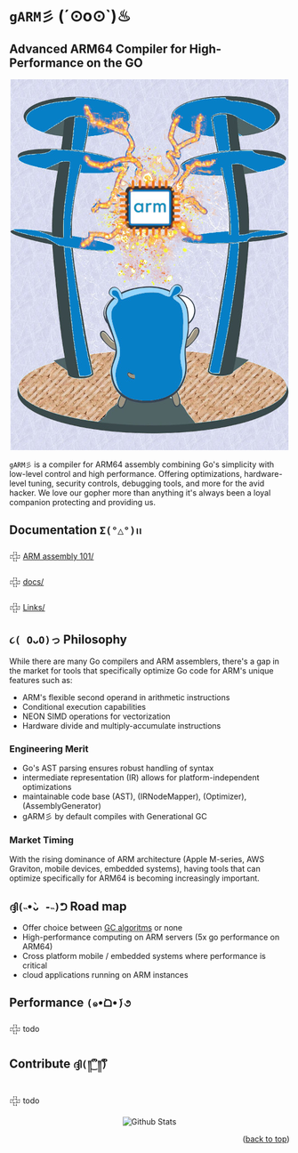 

# `gARM彡` (´⊙o⊙`)♨
## Advanced ARM64 Compiler for High-Performance on the GO
<div align="center">
    <img src="docs/img/gomania.jpg" alt="Logo">
</div>

`gARM彡` is a compiler for ARM64 assembly combining Go's simplicity with low-level control and high performance. Offering optimizations, hardware-level tuning, security controls, debugging tools, and more for the avid hacker.
We love our gopher more than anything it's always been a loyal companion protecting and providing us.

## Documentation `Σ(°△°)ꪱꪱ`

𒇫 [ARM assembly 101/](docs/asm/0_intro.md)

𒇫 [docs/](docs/docs.md)

𒇫 [Links/](docs/links.md)

## `૮( OᴗO)っ` Philosophy

While there are many Go compilers and ARM assemblers, there's a gap in the market for tools that specifically optimize Go code for ARM's unique features such as:

- ARM's flexible second operand in arithmetic instructions
- Conditional execution capabilities
- NEON SIMD operations for vectorization
- Hardware divide and multiply-accumulate instructions

### Engineering Merit

- Go's AST parsing ensures robust handling of syntax
- intermediate representation (IR) allows for platform-independent optimizations
- maintainable code base (AST), (IRNodeMapper), (Optimizer), (AssemblyGenerator)
- gARM彡 by default compiles with Generational GC 

### Market Timing 

With the rising dominance of ARM architecture (Apple M-series, AWS Graviton, mobile devices, embedded systems), having tools that can optimize specifically for ARM64 is becoming increasingly important.

## `ദ്ദി(˵•̀ᴗ -˵)ᕤ` Road map

- Offer choice between [GC algoritms](docs/gc.md) or none
- High-performance computing on ARM servers (5x go performance on ARM64)
- Cross platform mobile / embedded systems where performance is critical
- cloud applications running on ARM instances


## Performance `(๑•̀ᗝ•́)૭` 

𒇫 todo 

## Contribute `ദ്ദി(༎ຶ‿༎ຶ)` 

𒇫 todo 

<p align="center">
        <img src="https://raw.githubusercontent.com/bornmay/bornmay/Update/svg/Bottom.svg" alt="Github Stats" />
</p>
<p align="right">(<a href="#top">back to top</a>)</p>